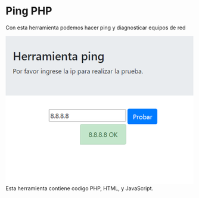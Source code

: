 <h1>Ping PHP</h1>

<p>Con esta herramienta podemos hacer ping y diagnosticar equipos de red</p>

<img src="ping.png">Esta herramienta contiene codigo PHP, HTML, y JavaScript.
